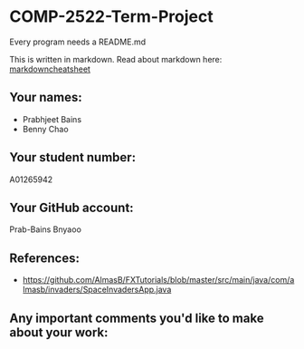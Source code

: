 # COMP-2522-Term-Project

Every program needs a README.md

This is written in markdown. Read about markdown here: [markdowncheatsheet](https://www.markdownguide.org/cheat-sheet/)

## Your names:
- Prabhjeet Bains
- Benny Chao

## Your student number:
A01265942

## Your GitHub account:
Prab-Bains
Bnyaoo

## References:
- https://github.com/AlmasB/FXTutorials/blob/master/src/main/java/com/almasb/invaders/SpaceInvadersApp.java


## Any important comments you'd like to make about your work: